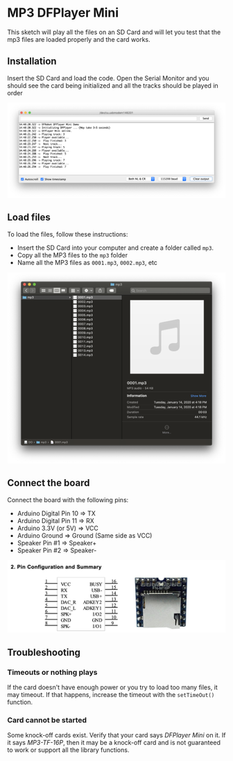 # MP3 DFPlayer Mini
This sketch will play all the files on an SD Card and will let you test that the mp3 files are loaded properly and the card works.

## Installation
Insert the SD Card and load the code.  Open the Serial Monitor and you should see the card being initialized and all the 
tracks should be played in order

![DFPlayer Serial](https://raw.githubusercontent.com/redheadedstep/padawanps4/master/General/MP3/MP3_Serial.png)

## Load files
To load the files, follow these instructions:

- Insert the SD Card into your computer and create a folder called `mp3`.
- Copy all the MP3 files to the `mp3` folder
- Name all the MP3 files as `0001.mp3`, `0002.mp3`, etc

![MP3 Folder](https://raw.githubusercontent.com/redheadedstep/padawanps4/master/General/MP3/MP3_Folder_1.png)

## Connect the board
Connect the board with the following pins:

- Arduino Digital Pin 10 => TX
- Arduino Digital Pin 11 => RX
- Arduino 3.3V (or 5V) => VCC
- Arduino Ground => Ground (Same side as VCC)
- Speaker Pin #1 => Speaker+
- Speaker Pin #2 => Speaker-

![DFPlayer Mini Pins](https://raw.githubusercontent.com/redheadedstep/padawanps4/master/General/MP3/DFPlayer_Mini_Pin_1.png)

## Troubleshooting
### Timeouts or nothing plays
If the card doesn't have enough power or you try to load too many files, it may timeout.  If that happens, increase the timeout
with the `setTimeOut()` function.

### Card cannot be started
Some knock-off cards exist.  Verify that your card says *DFPlayer Mini* on it.  If it says *MP3-TF-16P*, then it may be a 
knock-off card and is not guaranteed to work or support all the library functions.
